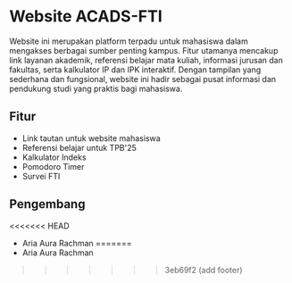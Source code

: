 
# Website ACADS-FTI

Website ini merupakan platform terpadu untuk mahasiswa dalam mengakses berbagai sumber penting kampus. Fitur utamanya mencakup link layanan akademik, referensi belajar mata kuliah, informasi jurusan dan fakultas, serta kalkulator IP dan IPK interaktif. Dengan tampilan yang sederhana dan fungsional, website ini hadir sebagai pusat informasi dan pendukung studi yang praktis bagi mahasiswa.


## Fitur


- Link tautan untuk website mahasiswa
- Referensi belajar untuk TPB'25
- Kalkulator Indeks
- Pomodoro Timer
- Survei FTI


## Pengembang
<<<<<<< HEAD
- Aria Aura Rachman
=======
- Aria Aura Rachman
>>>>>>> 3eb69f2 (add footer)
